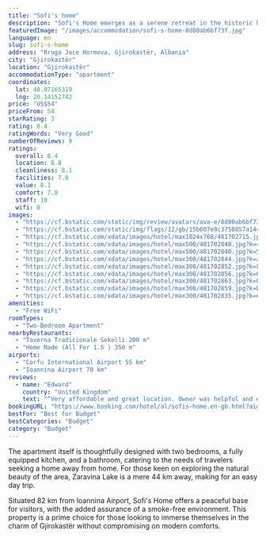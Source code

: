 ```yaml
---
title: "Sofi's home"
description: "Sofi's Home emerges as a serene retreat in the historic heart of Gjirokastër, offering guests a comfortable stay with its air-conditioned accommodations that feature a welcoming balcony."
featuredImage: "/images/accommodation/sofi-s-home-8d80ab6bf73f.jpg"
language: en
slug: sofi-s-home
address: "Rruga Jace Hormova, Gjirokastër, Albania"
city: "Gjirokastër"
location: "Gjirokastër"
accommodationType: "apartment"
coordinates:
  lat: 40.07165319
  lng: 20.14152742
price: "US$54"
priceFrom: 54
starRating: 3
rating: 8.4
ratingWords: "Very Good"
numberOfReviews: 9
ratings:
  overall: 8.4
  location: 8.8
  cleanliness: 8.1
  facilities: 7.8
  value: 8.1
  comfort: 7.8
  staff: 10
  wifi: 0
images:
  - "https://cf.bstatic.com/static/img/review/avatars/ava-e/8d80ab6bf73fa873e990c76bfc96a1bf23708307.png"
  - "https://cf.bstatic.com/static/img/flags/12/gb/15b607e8c3750857a144c70857d273e26ac13d66.png"
  - "https://cf.bstatic.com/xdata/images/hotel/max1024x768/481702715.jpg?k=0509d10fa0f13d442b819a1e09478698d6a6e53ad6a3ad94fd9e1a11cb9f1fc3&o=&hp=1"
  - "https://cf.bstatic.com/xdata/images/hotel/max500/481702848.jpg?k=4b89f4702e77eab603019d323d251c2a28711756d17ec3cfbdc0bed131d62871&o=&hp=1"
  - "https://cf.bstatic.com/xdata/images/hotel/max500/481702840.jpg?k=57a3d8c5851c3123706d83e7466b079f54935e625492deaf5359e8fef06e6d29&o=&hp=1"
  - "https://cf.bstatic.com/xdata/images/hotel/max300/481702844.jpg?k=a0ccbbc336c5c05836d3a63c6a104a0d43d9ca1a8a4a7b19096a13cb86c95636&o=&hp=1"
  - "https://cf.bstatic.com/xdata/images/hotel/max300/481702852.jpg?k=8a033a6ecefa6b1de3f4151e5ba2d3ef5fdcf9da4718fdfa42a8d169b87dc670&o=&hp=1"
  - "https://cf.bstatic.com/xdata/images/hotel/max300/481702856.jpg?k=6623e4b3ea902b0817d09aaa9b31d0e2f2aee09421ad44780f80288d1b5b6107&o=&hp=1"
  - "https://cf.bstatic.com/xdata/images/hotel/max300/481702863.jpg?k=05c804c3ea7b4792f3eb081d3ddedfcfdbe47ac0262ceca04a0529533fe52b4d&o=&hp=1"
  - "https://cf.bstatic.com/xdata/images/hotel/max300/481702859.jpg?k=b8766478fd066dc81d9c898060b685176d31ab21860cf0d3501cdde2db8c484a&o=&hp=1"
  - "https://cf.bstatic.com/xdata/images/hotel/max300/481702835.jpg?k=eea8985cf8ebc0325061c588f04eba361784be91f0b5766112493e0f249e97df&o=&hp=1"
amenities:
  - "Free WiFi"
roomTypes:
  - "Two-Bedroom Apartment"
nearbyRestaurants:
  - "Taverna Tradicionale Sokolli 200 m"
  - "Home Made (All For 1.5 ) 350 m"
airports:
  - "Corfu International Airport 55 km"
  - "Ioannina Airport 70 km"
reviews:
  - name: "Edward"
    country: "United Kingdom"
    text: "“Very affordable and great location. Owner was helpful and easy to contact.”"
bookingURL: "https://www.booking.com/hotel/al/sofis-home.en-gb.html?aid=8035640"
bestFor: "Best for Budget"
bestCategories: "Budget"
category: "Budget"
---
```


The apartment itself is thoughtfully designed with two bedrooms, a fully equipped kitchen, and a bathroom, catering to the needs of travelers seeking a home away from home. For those keen on exploring the natural beauty of the area, Zaravina Lake is a mere 44 km away, making for an easy day trip.

Situated 82 km from Ioannina Airport, Sofi's Home offers a peaceful base for visitors, with the added assurance of a smoke-free environment. This property is a prime choice for those looking to immerse themselves in the charm of Gjirokastër without compromising on modern comforts.